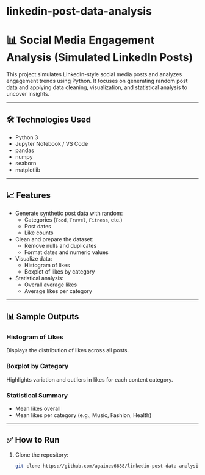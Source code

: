 # linkedin-post-data-analysis
# 📊 Social Media Engagement Analysis (Simulated LinkedIn Posts)

This project simulates LinkedIn-style social media posts and analyzes engagement trends using Python. It focuses on generating random post data and applying data cleaning, visualization, and statistical analysis to uncover insights.

---

## 🛠️ Technologies Used

- Python 3
- Jupyter Notebook / VS Code
- pandas
- numpy
- seaborn
- matplotlib

---

## 📈 Features

- Generate synthetic post data with random:
  - Categories (`Food`, `Travel`, `Fitness`, etc.)
  - Post dates
  - Like counts
- Clean and prepare the dataset:
  - Remove nulls and duplicates
  - Format dates and numeric values
- Visualize data:
  - Histogram of likes
  - Boxplot of likes by category
- Statistical analysis:
  - Overall average likes
  - Average likes per category

---

## 📊 Sample Outputs

### Histogram of Likes
Displays the distribution of likes across all posts.

### Boxplot by Category
Highlights variation and outliers in likes for each content category.

### Statistical Summary
- Mean likes overall
- Mean likes per category (e.g., Music, Fashion, Health)

---

## ✅ How to Run

1. Clone the repository:
   ```bash
   git clone https://github.com/againes6688/linkedin-post-data-analysis.git

